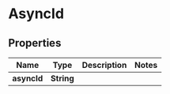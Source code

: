 # AsyncId

## Properties
Name | Type | Description | Notes
------------ | ------------- | ------------- | -------------
**asyncId** | **String** |  | 
